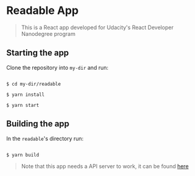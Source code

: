 # Readable App

> This is a React app developed for Udacity's React Developer Nanodegree program

## Starting the app

Clone the repository into `my-dir` and run:

```shell

$ cd my-dir/readable

$ yarn install

$ yarn start

```

## Building the app

In the `readable`'s directory run:

```shell

$ yarn build

```

> Note that this app needs a API server to work, it can be found [here](https://github.com/udacity/reactnd-project-readable-starter)